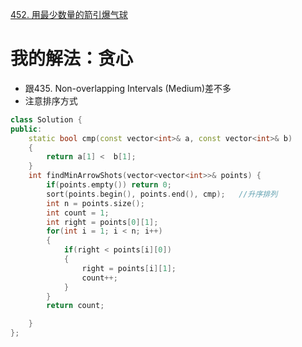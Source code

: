 [452. 用最少数量的箭引爆气球](https://leetcode-cn.com/problems/minimum-number-of-arrows-to-burst-balloons/description/)



# 我的解法：贪心
- 跟435. Non-overlapping Intervals (Medium)差不多
- 注意排序方式
```C++
class Solution {
public:
    static bool cmp(const vector<int>& a, const vector<int>& b)
    {
        return a[1] <  b[1];
    }
    int findMinArrowShots(vector<vector<int>>& points) {
        if(points.empty()) return 0;
        sort(points.begin(), points.end(), cmp);   //升序排列
        int n = points.size();
        int count = 1;
        int right = points[0][1];
        for(int i = 1; i < n; i++)
        {
            if(right < points[i][0])
            {
                right = points[i][1];
                count++;
            }
        }
        return count;

    }
};
```


